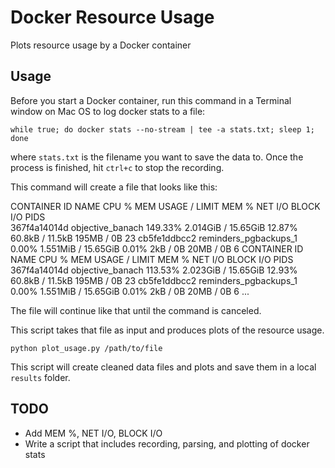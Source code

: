 # Docker Resource Usage
Plots resource usage by a Docker container

## Usage
Before you start a Docker container, run this command in a Terminal window on Mac OS to log docker stats to a file:

`while true; do docker stats --no-stream | tee -a stats.txt; sleep 1; done`

where `stats.txt` is the filename you want to save the data to. Once the process is finished, hit `ctrl+c` to stop the recording.

This command will create a file that looks like this:

CONTAINER ID        NAME                    CPU %               MEM USAGE / LIMIT     MEM %               NET I/O             BLOCK I/O           PIDS     
367f4a14014d        objective_banach        149.33%             2.014GiB / 15.65GiB   12.87%              60.8kB / 11.5kB     195MB / 0B          23
cb5fe1ddbcc2        reminders_pgbackups_1   0.00%               1.551MiB / 15.65GiB   0.01%               2kB / 0B            20MB / 0B           6
CONTAINER ID        NAME                    CPU %               MEM USAGE / LIMIT     MEM %               NET I/O             BLOCK I/O           PIDS
367f4a14014d        objective_banach        113.53%             2.023GiB / 15.65GiB   12.93%              60.8kB / 11.5kB     195MB / 0B          23
cb5fe1ddbcc2        reminders_pgbackups_1   0.00%               1.551MiB / 15.65GiB   0.01%               2kB / 0B            20MB / 0B           6
...

The file will continue like that until the command is canceled.

This script takes that file as input and produces plots of the resource usage.

`python plot_usage.py /path/to/file`

This script will create cleaned data files and plots and save them in a local `results` folder.


## TODO
- Add MEM %, NET I/O, BLOCK I/O
- Write a script that includes recording, parsing, and plotting of docker stats
